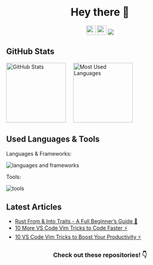 <h1 align="center">Hey there 👋</h1>
<p align="center">
  <a href="https://www.ansonh.com"><img height="25" src="https://img.shields.io/badge/Website-2B4783?style=for-the-badge&logo=google-chrome&logoColor=white"></a>
  <a href="https://stackoverflow.com/users/11067496/ansonh"><img height="25" src="https://img.shields.io/badge/-Stack_Overflow-F58025?style=for-the-badge&logo=stackoverflow&logoColor=white"></a>
  <img src="https://komarev.com/ghpvc/?username=AnsonH&color=658447&style=for-the-badge">
</p>

## GitHub Stats

<p float="left">
  <img height="160em" alt="GitHub Stats" src="https://github-readme-stats.vercel.app/api?username=AnsonH&bg_color=0d1117&title_color=a9dc76&text_color=fdfdfd&icon_color=a9dc76&show_icons=true&hide_border=true&&count_private=true&include_all_commits=true&hide=prs" />
  &nbsp;&nbsp;&nbsp;
  <img height="160em" alt="Most Used Languages" src="https://github-readme-stats.vercel.app/api/top-langs/?username=AnsonH&bg_color=0d1117&title_color=a9dc76&text_color=fdfdfd&show_icons=true&hide_border=true&layout=compact&hide=shell" />
</p>

## Used Languages & Tools

Languages & Frameworks:

![languages and frameworks](https://skillicons.dev/icons?i=ts,react,tailwind,svelte,python,django,rust)

Tools:

![tools](https://skillicons.dev/icons?i=vscode,neovim,figma,github,apple,linux)

## Latest Articles

<!-- BLOG-POST-LIST:START -->
- [Rust From & Into Traits - A Full Beginner’s Guide 🦀](https://dev.to/ansonh/rust-from-into-traits-a-full-beginners-guide-1m9l)
- [10 More VS Code Vim Tricks to Code Faster ⚡](https://dev.to/ansonh/10-more-vs-code-vim-tricks-to-become-a-faster-coder-ndi)
- [10 VS Code Vim Tricks to Boost Your Productivity ⚡](https://dev.to/ansonh/10-vs-code-vim-tricks-to-boost-your-productivity-1b0n)
<!-- BLOG-POST-LIST:END -->

<h3 align="center">Check out these repositories! 👇</h3>
